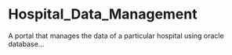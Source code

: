 # Hospital_Data_Management
A portal that manages the data of a particular hospital using oracle database...
